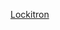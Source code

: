---
layout: post
wordpress_id: 1135
wordpress_url: http://noesbueno.com/archives/1135
date: '2011-05-20 16:00:11 -0500'
date_gmt: '2011-05-20 21:00:11 -0500'
body: |
  <p><a href="http://uncrate.com/stuff/lockitron/">Lockitron</a></p>
---